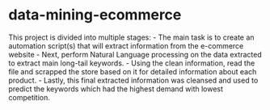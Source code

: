 # data-mining-ecommerce
This project is divided into multiple stages: - The main task is to create an automation script(s) that will extract information from the e-commerce website - Next, perform Natural Language processing on the data extracted to extract main long-tail keywords. - Using the clean information, read the file and scrapped the store based on it for detailed information about each product. - Lastly, this final extracted information was cleansed and used to predict the keywords which had the highest demand with lowest competition.
